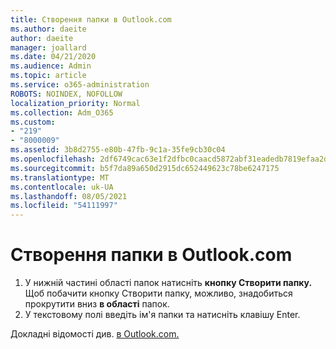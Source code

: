```yaml
---
title: Створення папки в Outlook.com
ms.author: daeite
author: daeite
manager: joallard
ms.date: 04/21/2020
ms.audience: Admin
ms.topic: article
ms.service: o365-administration
ROBOTS: NOINDEX, NOFOLLOW
localization_priority: Normal
ms.collection: Adm_O365
ms.custom:
- "219"
- "8000009"
ms.assetid: 3b8d2755-e80b-47fb-9c1a-35fe9cb30c04
ms.openlocfilehash: 2df6749cac63e1f2dfbc0caacd5872abf31eadedb7819efaa2d4a05be56f8e4f
ms.sourcegitcommit: b5f7da89a650d2915dc652449623c78be6247175
ms.translationtype: MT
ms.contentlocale: uk-UA
ms.lasthandoff: 08/05/2021
ms.locfileid: "54111997"
---
```

# <a name="create-a-folder-in-outlookcom"></a>Створення папки в Outlook.com

1. У нижній частині області папок натисніть **кнопку Створити папку.** Щоб побачити кнопку Створити папку, можливо, знадобиться прокрутити вниз **в області** папок.
2. У текстовому полі введіть ім'я папки та натисніть клавішу Enter.

Докладні відомості див. [в Outlook.com.](https://support.office.com/article/6bb0723a-f39f-4a8d-bb3f-fab5dcc2510a?wt.mc_id=Office_Outlook_com_Alchemy)